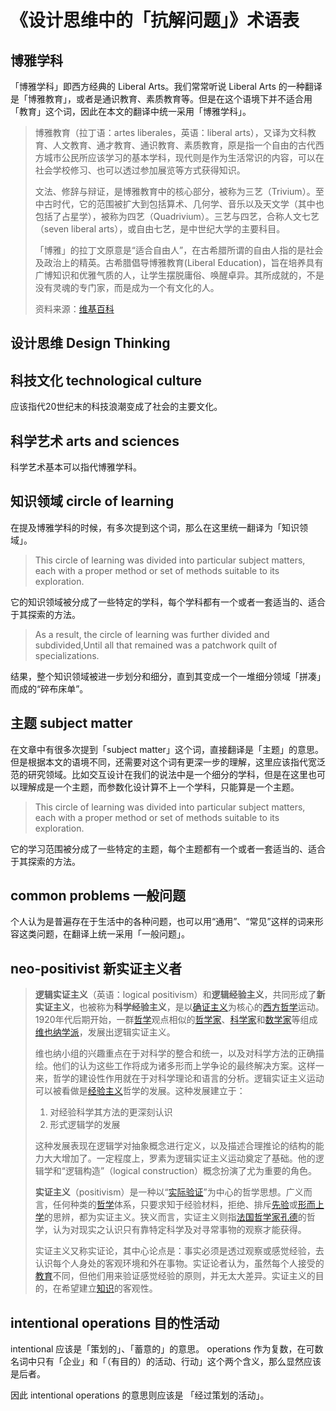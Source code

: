 # 《设计思维中的「抗解问题」》术语表

## 博雅学科

「博雅学科」即西方经典的 Liberal Arts。我们常常听说 Liberal Arts 的一种翻译是「博雅教育」，或者是通识教育、素质教育等。但是在这个语境下并不适合用「教育」这个词，因此在本文的翻译中统一采用「博雅学科」。

> 博雅教育（拉丁语：artes liberales，英语：liberal arts），又译为文科教育、人文教育、通才教育、通识教育、素质教育，原是指一个自由的古代西方城市公民所应该学习的基本学科，现代则是作为生活常识的内容，可以在社会学校修习、也可以透过参加展览等方式获得知识。
>
> 文法、修辞与辩证，是博雅教育中的核心部分，被称为三艺（Trivium）。至中古时代，它的范围被扩大到包括算术、几何学、音乐以及天文学（其中也包括了占星学），被称为四艺（Quadrivium）。三艺与四艺，合称人文七艺（seven liberal arts），或自由七艺，是中世纪大学的主要科目。
>
> 「博雅」的拉丁文原意是“适合自由人”，在古希腊所谓的自由人指的是社会及政治上的精英。古希腊倡导博雅教育\(Liberal Education\)，旨在培养具有广博知识和优雅气质的人，让学生摆脱庸俗、唤醒卓异。其所成就的，不是没有灵魂的专门家，而是成为一个有文化的人。
>
> 资料来源：[维基百科](https://zh.wikipedia.org/wiki/博雅教育)



## 设计思维 Design Thinking



## 科技文化 technological culture

应该指代20世纪末的科技浪潮变成了社会的主要文化。



## 科学艺术 arts and sciences 

科学艺术基本可以指代博雅学科。

## 知识领域 circle of learning

在提及博雅学科的时候，有多次提到这个词，那么在这里统一翻译为「知识领域」。

> This circle of learning was divided into particular subject matters, each with a proper method or set of methods suitable to its exploration. 

它的知识领域被分成了一些特定的学科，每个学科都有一个或者一套适当的、适合于其探索的方法。

> As a result, the circle of learning was further divided and subdivided,Until all that remained was a patchwork quilt of specializations.

结果，整个知识领域被进一步划分和细分，直到其变成一个一堆细分领域「拼凑」而成的“碎布床单”。

## 主题 subject matter

在文章中有很多次提到「subject matter」这个词，直接翻译是「主题」的意思。但是根据本文的语境不同，还需要对这个词有更深一步的理解，这里应该指代宽泛范的研究领域。比如交互设计在我们的说法中是一个细分的学科，但是在这里也可以理解成是一个主题，而参数化设计算不上一个学科，只能算是一个主题。

> This circle of learning was divided into particular subject matters, each with a proper method or set of methods suitable to its exploration. 
>

它的学习范围被分成了一些特定的主题，每个主题都有一个或者一套适当的、适合于其探索的方法。

##  common problems 一般问题

个人认为是普遍存在于生活中的各种问题，也可以用“通用”、“常见”这样的词来形容这类问题，在翻译上统一采用「一般问题」。

## neo-positivist 新实证主义者

> **逻辑实证主义**（英语：logical positivism）和**逻辑经验主义**，共同形成了**新实证主义**，也被称为**科学经验主义**，是以[确证主义](https://zh.wikipedia.org/w/index.php?title=%E7%A2%BA%E8%AD%89%E4%B8%BB%E7%BE%A9&action=edit&redlink=1)为核心的[西方哲学](https://zh.wikipedia.org/wiki/%E8%A5%BF%E6%96%B9%E5%93%B2%E5%AD%B8)运动。1920年代后期开始，一群[哲学](https://zh.wikipedia.org/wiki/%E5%93%B2%E5%AD%B8)观点相似的[哲学家](https://zh.wikipedia.org/wiki/%E5%93%B2%E5%AD%B8%E5%AE%B6)、[科学家](https://zh.wikipedia.org/wiki/%E7%A7%91%E5%AD%B8%E5%AE%B6)和[数学家](https://zh.wikipedia.org/wiki/%E6%95%B8%E5%AD%B8%E5%AE%B6)等组成[维也纳学派](https://zh.wikipedia.org/wiki/%E7%BB%B4%E4%B9%9F%E7%BA%B3%E5%AD%A6%E6%B4%BE)，发展出逻辑实证主义。
>
> 维也纳小组的兴趣重点在于对科学的整合和统一，以及对科学方法的正确描绘。他们的认为这些工作将成为诸多形而上学争论的最终解决方案。这样一来，哲学的建设性作用就在于对科学理论和语言的分析。逻辑实证主义运动可以被看做是[经验主义](https://zh.wikipedia.org/wiki/%E7%BB%8F%E9%AA%8C%E4%B8%BB%E4%B9%89)哲学的发展。这种发展建立于：
>
> 1. 对经验科学其方法的更深刻认识
> 2. 形式逻辑学的发展
>
> 这种发展表现在逻辑学对抽象概念进行定义，以及描述合理推论的结构的能力大大增加了。一定程度上，罗素为逻辑实证主义运动奠定了基础。他的逻辑学和“逻辑构造”（logical construction）概念扮演了尤为重要的角色。
>
> **实证主义**（positivism）是一种以“[实际验证](https://zh.wikipedia.org/w/index.php?title=%E5%AE%9E%E9%99%85%E9%AA%8C%E8%AF%81&action=edit&redlink=1)”为中心的哲学思想。广义而言，任何种类的[哲学](https://zh.wikipedia.org/wiki/%E5%93%B2%E5%AD%B8)体系，只要求知于经验材料，拒绝、排斥[先验](https://zh.wikipedia.org/wiki/%E5%85%88%E9%A9%97)或[形而上学](https://zh.wikipedia.org/wiki/%E5%BD%A2%E8%80%8C%E4%B8%8A%E5%AD%B8)的思辨，都为实证主义。狭义而言，实证主义则指[法国](https://zh.wikipedia.org/wiki/%E6%B3%95%E5%9C%8B)[哲学家](https://zh.wikipedia.org/wiki/%E5%93%B2%E5%AD%B8%E5%AE%B6)[孔德](https://zh.wikipedia.org/wiki/%E5%A5%A5%E5%8F%A4%E6%96%AF%E7%89%B9%C2%B7%E5%AD%94%E5%BE%B7)的哲学，认为对现实之认识只有靠特定科学及对寻常事物的观察才能获得。
>
> 实证主义又称实证论，其中心论点是：事实必须是透过观察或感觉经验，去认识每个人身处的客观环境和外在事物。实证论者认为，虽然每个人接受的[教育](https://zh.wikipedia.org/wiki/%E6%95%99%E8%82%B2)不同，但他们用来验证感觉经验的原则，并无太大差异。实证主义的目的，在希望建立[知识](https://zh.wikipedia.org/wiki/%E7%9F%A5%E8%AD%98)的客观性。
>

## intentional operations 目的性活动

intentional 应该是「策划的」、「蓄意的」的意思。
operations 作为复数，在可数名词中只有「企业」和「（有目的）的活动、行动」这个两个含义，那么显然应该是后者。

因此 intentional operations 的意思则应该是 「经过策划的活动」。